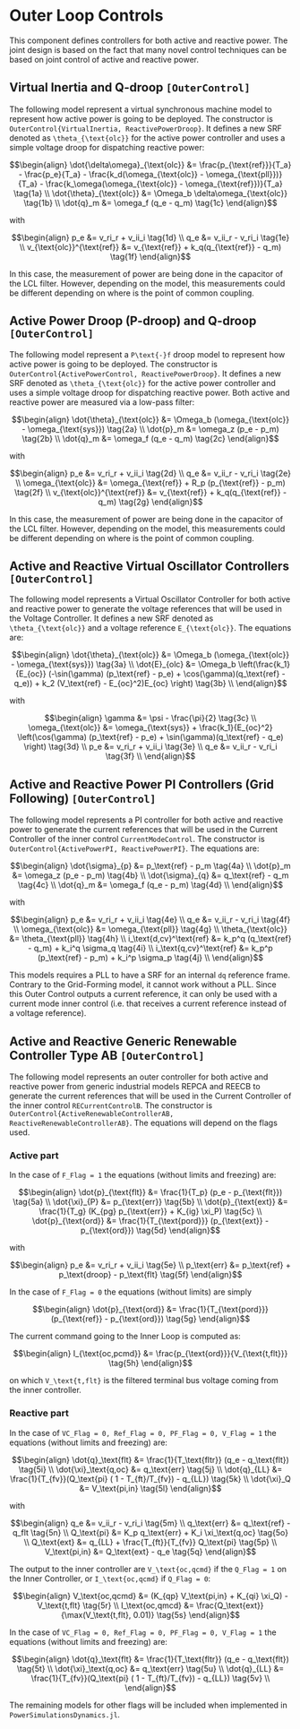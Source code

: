 # Outer Loop Controls

This component defines controllers for both active and reactive power. The joint design is based
on the fact that many novel control techniques can be based on joint control of active and reactive
power.

## Virtual Inertia and Q-droop ```[OuterControl]```

The following model represent a virtual synchronous machine model to represent how active
power is going to be deployed. The constructor is ```OuterControl{VirtualInertia, ReactivePowerDroop}```.
It defines a new SRF denoted as ``\theta_{\text{olc}}`` for the active power controller and
uses a simple voltage droop for dispatching reactive power:

```math
\begin{align}
    \dot{\delta\omega}_{\text{olc}} &= \frac{p_{\text{ref}}}{T_a} - \frac{p_e}{T_a} - \frac{k_d(\omega_{\text{olc}} - \omega_{\text{pll}})}{T_a} - \frac{k_\omega(\omega_{\text{olc}} - \omega_{\text{ref}})}{T_a} \tag{1a} \\
    \dot{\theta}_{\text{olc}} &= \Omega_b \delta\omega_{\text{olc}} \tag{1b} \\
    \dot{q}_m &= \omega_f (q_e - q_m) \tag{1c}
\end{align}
```

with

```math
\begin{align}
    p_e &= v_ri_r + v_ii_i \tag{1d} \\
    q_e &= v_ii_r - v_ri_i \tag{1e} \\
    v_{\text{olc}}^{\text{ref}} &= v_{\text{ref}} + k_q(q_{\text{ref}} - q_m) \tag{1f}
\end{align}
```

In this case, the measurement of power are being done in the capacitor of the LCL filter.
However, depending on the model, this measurements could be different depending on where
is the point of common coupling.


## Active Power Droop (P-droop) and Q-droop ```[OuterControl]```

The following model represent a ``P\text{-}f`` droop model to represent how active
power is going to be deployed. The constructor is ```OuterControl{ActivePowerControl, ReactivePowerDroop}```.
It defines a new SRF denoted as ``\theta_{\text{olc}}`` for the active power controller and
uses a simple voltage droop for dispatching reactive power. Both active and reactive power are measured via a low-pass filter:

```math
\begin{align}
    \dot{\theta}_{\text{olc}} &= \Omega_b (\omega_{\text{olc}} - \omega_{\text{sys}}) \tag{2a} \\
    \dot{p}_m &= \omega_z (p_e - p_m) \tag{2b} \\
    \dot{q}_m &= \omega_f (q_e - q_m) \tag{2c}
\end{align}
```

with

```math
\begin{align}
    p_e &= v_ri_r + v_ii_i \tag{2d} \\
    q_e &= v_ii_r - v_ri_i \tag{2e} \\
    \omega_{\text{olc}} &= \omega_{\text{ref}} + R_p (p_{\text{ref}} - p_m) \tag{2f} \\
    v_{\text{olc}}^{\text{ref}} &= v_{\text{ref}} + k_q(q_{\text{ref}} - q_m) \tag{2g}
\end{align}
```

In this case, the measurement of power are being done in the capacitor of the LCL filter.
However, depending on the model, this measurements could be different depending on where
is the point of common coupling.

## Active and Reactive Virtual Oscillator Controllers ```[OuterControl]```

The following model represents a Virtual Oscillator Controller for both active and reactive power
to generate the voltage references that will be used in the Voltage Controller.
It defines a new SRF denoted as ``\theta_{\text{olc}}`` and a voltage reference ``E_{\text{olc}}``.
The equations are:
```math
\begin{align}
    \dot{\theta}_{\text{olc}} &= \Omega_b (\omega_{\text{olc}} - \omega_{\text{sys}}) \tag{3a} \\
    \dot{E}_{olc} &= \Omega_b \left(\frac{k_1}{E_{oc}} (-\sin(\gamma) (p_\text{ref} - p_e) + \cos(\gamma)(q_\text{ref} - q_e)) + k_2 (V_\text{ref} - E_{oc}^2)E_{oc} \right) \tag{3b} \\
\end{align}
```

with
```math
\begin{align}
    \gamma &= \psi - \frac{\pi}{2} \tag{3c} \\
    \omega_{\text{olc}} &=  \omega_{\text{sys}} + \frac{k_1}{E_{oc}^2} \left(\cos(\gamma) (p_\text{ref} - p_e) + \sin(\gamma)(q_\text{ref} - q_e) \right) \tag{3d} \\
    p_e &= v_ri_r + v_ii_i \tag{3e} \\
    q_e &= v_ii_r - v_ri_i \tag{3f} \\
\end{align}
```


## Active and Reactive Power PI Controllers (Grid Following) ```[OuterControl]```

The following model represents a PI controller for both active and reactive power to generate
the current references that will be used in the Current Controller of the inner control
```CurrentModeControl```. The constructor is ```OuterControl{ActivePowerPI, ReactivePowerPI}```.
The equations are:

```math
\begin{align}
    \dot{\sigma}_{p} &= p_\text{ref} - p_m \tag{4a} \\
    \dot{p}_m &= \omega_z (p_e - p_m) \tag{4b} \\
    \dot{\sigma}_{q} &= q_\text{ref} - q_m \tag{4c} \\
    \dot{q}_m &= \omega_f (q_e - p_m) \tag{4d} \\
\end{align}
```

with

```math
\begin{align}
    p_e &= v_ri_r + v_ii_i \tag{4e} \\
    q_e &= v_ii_r - v_ri_i \tag{4f} \\
    \omega_{\text{olc}} &= \omega_{\text{pll}} \tag{4g} \\
    \theta_{\text{olc}} &= \theta_{\text{pll}} \tag{4h} \\
    i_\text{d,cv}^\text{ref} &= k_p^q (q_\text{ref} - q_m) + k_i^q \sigma_q \tag{4i} \\
    i_\text{q,cv}^\text{ref} &= k_p^p (p_\text{ref} - p_m) + k_i^p \sigma_p \tag{4j} \\
\end{align}
```

This models requires a PLL to have a SRF for an internal ``dq`` reference frame. Contrary
to the Grid-Forming model, it cannot work without a PLL. Since this Outer Control outputs
a current reference, it can only be used with a current mode inner control (i.e. that receives 
a current reference instead of a voltage reference).

## Active and Reactive Generic Renewable Controller Type AB ```[OuterControl]```

The following model represents an outer controller for both active and reactive power from generic industrial
models REPCA and REECB to generate the current references that will be used in the Current Controller of the inner control
```RECurrentControlB```. The constructor is ```OuterControl{ActiveRenewableControllerAB, ReactiveRenewableControllerAB}```.
The equations will depend on the flags used.

### Active part

In the case of `F_Flag = 1` the equations (without limits and freezing) are:

```math
\begin{align}
    \dot{p}_{\text{flt}} &= \frac{1}{T_p} (p_e - p_{\text{flt}}) \tag{5a} \\
    \dot{\xi}_{P} &= p_{\text{err}} \tag{5b} \\
    \dot{p}_{\text{ext}} &= \frac{1}{T_g} (K_{pg} p_{\text{err}} + K_{ig} \xi_P) \tag{5c} \\
    \dot{p}_{\text{ord}} &= \frac{1}{T_{\text{pord}}} (p_{\text{ext}} - p_{\text{ord}}) \tag{5d}
\end{align}
```

with

```math
\begin{align}
    p_e &= v_ri_r + v_ii_i \tag{5e} \\
    p_\text{err} &= p_\text{ref} + p_\text{droop} - p_\text{flt} \tag{5f} 
\end{align}
```

In the case of `F_Flag = 0` the equations (without limits) are simply

```math
\begin{align}
    \dot{p}_{\text{ord}} &= \frac{1}{T_{\text{pord}}} (p_{\text{ref}} - p_{\text{ord}}) \tag{5g}
\end{align}
```

The current command going to the Inner Loop is computed as:

```math
\begin{align}
    I_{\text{oc,pcmd}} &= \frac{p_{\text{ord}}}{V_{\text{t,flt}}} \tag{5h}
\end{align}
```

on which ``V_\text{t,flt}`` is the filtered terminal bus voltage coming from the inner controller.

### Reactive part

In the case of `VC_Flag = 0, Ref_Flag = 0, PF_Flag = 0, V_Flag = 1` the equations (without limits and freezing) are:

```math
\begin{align}
    \dot{q}_\text{flt} &= \frac{1}{T_\text{fltr}} (q_e - q_\text{flt}) \tag{5i} \\
    \dot{\xi}_\text{q,oc} &= q_\text{err} \tag{5j} \\
    \dot{q}_{LL} &= \frac{1}{T_{fv}}(Q_\text{pi} ( 1 - T_{ft}/T_{fv}) - q_{LL}) \tag{5k} \\
    \dot{\xi}_Q &= V_\text{pi,in} \tag{5l} 
\end{align}
```

with

```math
\begin{align}
    q_e &= v_ii_r - v_ri_i \tag{5m} \\
    q_\text{err} &= q_\text{ref} - q_flt \tag{5n} \\
    Q_\text{pi} &= K_p q_\text{err} + K_i \xi_\text{q,oc} \tag{5o} \\
    Q_\text{ext} &= q_{LL} + \frac{T_{ft}}{T_{fv}} Q_\text{pi} \tag{5p} \\
    V_\text{pi,in} &= Q_\text{ext} - q_e \tag{5q} 
\end{align}
```

The output to the inner controller are ``V_\text{oc,qcmd}`` if the `Q_Flag = 1` on the Inner Controller, or ``I_\text{oc,qcmd}`` if `Q_Flag = 0`:

```math
\begin{align}
    V_\text{oc,qcmd} &= (K_{qp} V_\text{pi,in} + K_{qi} \xi_Q) - V_\text{t,flt} \tag{5r} \\
    I_\text{oc,qmcd} &= \frac{Q_\text{ext}}{\max(V_\text{t,flt}, 0.01)} \tag{5s}
\end{align}
```

In the case of `VC_Flag = 0, Ref_Flag = 0, PF_Flag = 0, V_Flag = 1` the equations (without limits and freezing) are:

```math
\begin{align}
    \dot{q}_\text{flt} &= \frac{1}{T_\text{fltr}} (q_e - q_\text{flt}) \tag{5t} \\
    \dot{\xi}_\text{q,oc} &= q_\text{err} \tag{5u} \\
    \dot{q}_{LL} &= \frac{1}{T_{fv}}(Q_\text{pi} ( 1 - T_{ft}/T_{fv}) - q_{LL}) \tag{5v} \\
\end{align}
```

The remaining models for other flags will be included when implemented in `PowerSimulationsDynamics.jl`.